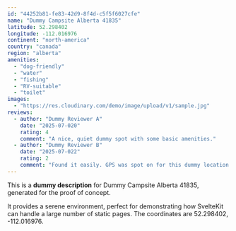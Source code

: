 ```yaml
---
id: "44252b81-fe83-42d9-8f4d-c5f5f6027cfe"
name: "Dummy Campsite Alberta 41835"
latitude: 52.298402
longitude: -112.016976
continent: "north-america"
country: "canada"
region: "alberta"
amenities:
  - "dog-friendly"
  - "water"
  - "fishing"
  - "RV-suitable"
  - "toilet"
images:
  - "https://res.cloudinary.com/demo/image/upload/v1/sample.jpg"
reviews:
  - author: "Dummy Reviewer A"
    date: "2025-07-020"
    rating: 4
    comment: "A nice, quiet dummy spot with some basic amenities."
  - author: "Dummy Reviewer B"
    date: "2025-07-022"
    rating: 2
    comment: "Found it easily. GPS was spot on for this dummy location."
---
```


This is a **dummy description** for Dummy Campsite Alberta 41835, generated for the proof of concept.

It provides a serene environment, perfect for demonstrating how SvelteKit can handle a large number of static pages. The coordinates are 52.298402, -112.016976.
